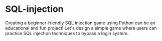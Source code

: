# SQL-injection
 Creating a beginner-friendly SQL injection game using Python can be an educational and fun project! Let's design a simple game where users can practice SQL injection techniques to bypass a login system.

